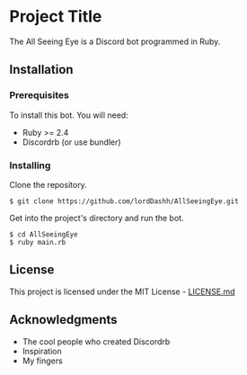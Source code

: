 # Project Title

The All Seeing Eye is a Discord bot programmed in Ruby.

## Installation

### Prerequisites

To install this bot. You will need:

* Ruby >= 2.4
* Discordrb (or use bundler)

### Installing

Clone the repository.

```
$ git clone https://github.com/lordDashh/AllSeeingEye.git
```

Get into the project's directory and run the bot.

```
$ cd AllSeeingEye
$ ruby main.rb
```

## License

This project is licensed under the MIT License - [LICENSE.md](LICENSE.md)

## Acknowledgments

* The cool people who created Discordrb
* Inspiration
* My fingers
